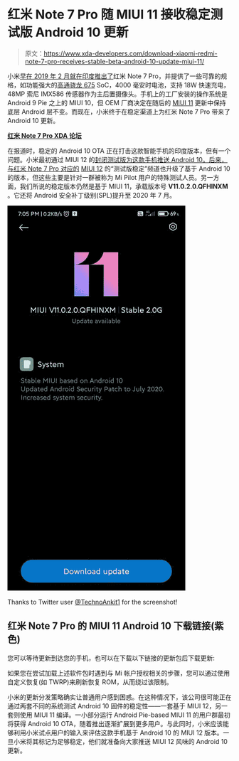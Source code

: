 # 红米 Note 7 Pro 随 MIUI 11 接收稳定测试版 Android 10 更新

> 原文：<https://www.xda-developers.com/download-xiaomi-redmi-note-7-pro-receives-stable-beta-android-10-update-miui-11/>

小米[早在 2019 年 2 月就在印度推出了](https://www.xda-developers.com/xiaomi-redmi-note-7-pro-go-india-launch/)红米 Note 7 Pro，并提供了一些可靠的规格，如功能强大的[高通骁龙 675](https://www.xda-developers.com/qualcomm-snapdragon-675-chipset/) SoC，4000 毫安时电池，支持 18W 快速充电，48MP 索尼 IMX586 传感器作为主后置摄像头。手机上的工厂安装的操作系统是 Android 9 Pie 之上的 MIUI 10，但 OEM 厂商决定在随后的 [MIUI 11](https://www.xda-developers.com/download-miui-11-xiaomi-redmi-note-7-pro-poco-f1/) 更新中保持底层 Android 层不变。而现在，小米终于在稳定渠道上为红米 Note 7 Pro 带来了 Android 10 更新。

**[红米 Note 7 Pro XDA 论坛](https://forum.xda-developers.com/redmi-note-7-pro)**

在报道时，稳定的 Android 10 OTA 正在打击这款智能手机的印度版本，但有一个问题。小米最初通过 MIUI 12 的[封闭测试版为这款手机推送 Android 10。后来，与红米 Note 7 Pro 对应的](https://www.xda-developers.com/download-miui-12-closed-beta-xiaomi-redmi-devices/) [MIUI 12](https://www.xda-developers.com/download-miui-12-stable-update-rolling-out-several-xiaomi-redmi-mi-poco-devices/) 的“测试版稳定”频道也升级了基于 Android 10 的版本，但这些主要是针对一群被称为 Mi Pilot 用户的特殊测试人员。另一方面，我们所说的稳定版本仍然是基于 MIUI 11，承载版本号 **V11.0.2.0.QFHINXM** 。它还将 Android 安全补丁级别(SPL)提升至 2020 年 7 月。

 <picture>![xiaomi_redmi_note_7_pro_android_10_miui_11_ota](img/a4c89e9adce97371fa3d60d0fa9b2e49.png)</picture> 

Thanks to Twitter user [@TechnoAnkit1](https://twitter.com/TechnoAnkit1) for the screenshot!

## 红米 Note 7 Pro 的 MIUI 11 Android 10 下载链接(紫色)

您可以等待更新到达您的手机，也可以在下载以下链接的更新包后下载更新:

如果您在尝试加载上述软件包时遇到与 Mi 帐户授权相关的步骤，您可以通过使用自定义恢复(如 TWRP)来刷新恢复 ROM，从而绕过该限制。

小米的更新分发策略确实让普通用户感到困惑。在这种情况下，该公司很可能正在通过两套不同的系统测试 Android 10 固件的稳定性——一套基于 MIUI 12，另一套则使用 MIUI 11 编译。一小部分运行 Android Pie-based MIUI 11 的用户群最初将获得 Android 10 OTA，随着推出逐渐扩展到更多用户。与此同时，小米应该能够利用小米试点用户的输入来评估这款手机基于 Android 10 的 MIUI 12 版本。一旦小米将其标记为足够稳定，他们就准备向大家推送 MIUI 12 风味的 Android 10 更新。
